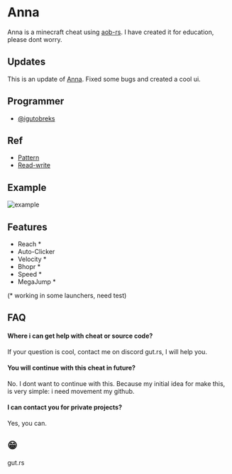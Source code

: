 # Anna

Anna is a minecraft cheat using [aob-rs]("https://github.com/iGutobreks/aob-rs"). I have created it for education, please dont worry.
## Updates

This is an update of [Anna](https://github.com/iGutobreks/Anna). Fixed some bugs and created a cool ui.


## Programmer

- [@igutobreks](https://www.github.com/igutobreks)


## Ref

 - [Pattern](https://pt.wikipedia.org/wiki/Bit_array)
 - [Read-write](https://en.wikipedia.org/wiki/Read%E2%80%93write_memory)


## Example

![example](https://i.imgur.com/zYanXO7.gif)


## Features

- Reach *
- Auto-Clicker
- Velocity *
- Bhopr *
- Speed *
- MegaJump *

(* working in some launchers, need test)


## FAQ

#### Where i can get help with cheat or source code?

If your question is cool, contact me on discord gut.rs, I will help you.

#### You will continue with this cheat in future?

No. I dont want to continue with this. Because my initial idea for make this, is very simple: i need movement my github.

#### I can contact you for private projects?

Yes, you can.


## 😁

gut.rs
